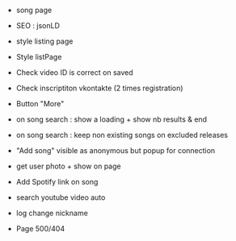   - song page
  - SEO : jsonLD
  
  - style listing page
  - Style listPage
  - Check video ID is correct on saved
  - Check inscriptiton vkontakte (2 times registration)
  - Button "More"
  - on song search : show a loading + show nb results & end
  - on song search : keep non existing songs on excluded releases
  
  - "Add song" visible as anonymous but popup for connection
  - get user photo + show on page
  - Add Spotify link on song
  - search youtube video auto
  - log change nickname
  - Page 500/404
